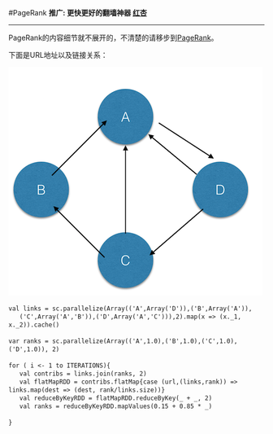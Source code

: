 #PageRank
**推广: 更快更好的翻墙神器 [红杏]( http://honx.in/i/VPZdDZnKEyd7byzB)**

---
PageRank的内容细节就不展开的，不清楚的请移步到[PageRank](http://zh.wikipedia.org/wiki/PageRank)。

下面是URL地址以及链接关系：

![links](links.png)


```
val links = sc.parallelize(Array(('A',Array('D')),('B',Array('A')),
   ('C',Array('A','B')),('D',Array('A','C'))),2).map(x => (x._1, x._2)).cache()
   
var ranks = sc.parallelize(Array(('A',1.0),('B',1.0),('C',1.0),('D',1.0)), 2)

for ( i <- 1 to ITERATIONS){
   val contribs = links.join(ranks, 2)
   val flatMapRDD = contribs.flatMap{case (url,(links,rank)) => links.map(dest => (dest, rank/links.size))}
   val reduceByKeyRDD = flatMapRDD.reduceByKey(_ + _, 2)
   val ranks = reduceByKeyRDD.mapValues(0.15 + 0.85 * _)

} 
```